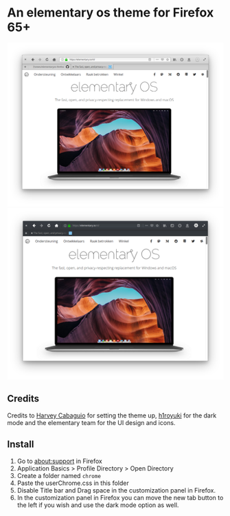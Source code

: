 # An elementary os theme for Firefox 65+

![Screenshot](screenshot_8.png)
![Screenshot](screenshot_9_darkmode.png)

## Credits
Credits to [Harvey Cabaguio](https://github.com/harveycabaguio/firefox-elementary-theme) for setting the theme up, [h1royuki](https://github.com/h1royuki/firefox-elementary-theme) for the dark mode and the elementary team for the UI design and icons.

## Install
1. Go to [about:support](about:support) in Firefox
2. Application Basics > Profile Directory > Open Directory
3. Create a folder named `chrome`
4. Paste the userChrome.css in this folder
5. Disable Title bar and Drag space in the customization panel in Firefox.
5. In the customization panel in Firefox you can move the new tab button to the left if you wish and use the dark mode option as well.
